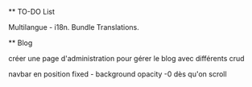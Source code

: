 ** TO-DO List 

Multilangue - i18n. Bundle Translations.


** Blog 

créer une page d'administration pour gérer le blog avec différents crud 

navbar en position fixed - background opacity -0 dès qu'on scroll 